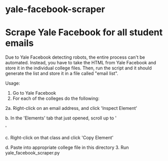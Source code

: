 # yale-facebook-scraper
# Scrape Yale Facebook for all student emails

Due to Yale Facebook detecting robots, the entire process can't be automated. Instead, you have to take the HTML from Yale Facebook and store it in the individual college files. Then, run the script and it should generate the list and store it in a file called "email list".

Usage:

1. Go to Yale Facebook
2. For each of the colleges do the following:

2a. Right-click on an email address, and click 'Inspect Element'

b. In the 'Elements' tab that just opened, scroll up to '<div class="display_data">'

c. Right-click on that class and click 'Copy Element'

d. Paste into appropriate college file in this directory
3. Run yale_facebook_scraper.py 
